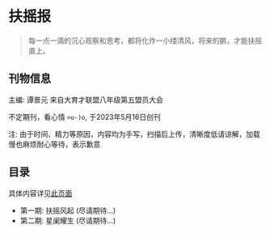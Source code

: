 # 扶摇报

> 每一点一滴的沉心观察和思考，都将化作一小缕清风，将来的鹏，才能扶摇直上。

## 刊物信息

主编: 谭景元 来自大育才联盟八年级第五盟员大会

不定期刊，看心情 `>u-)o`, 于2023年5月16日创刊

注: 由于时间、精力等原因，内容均为手写，扫描后上传，清晰度低请谅解，加载慢也麻烦耐心等待，表示歉意

## 目录

具体内容详见[此页面](https://fuyaobao.github.io/)

- 第一期: 扶摇风起 (尽请期待...)
- 第二期: 星阑耀生 (尽请期待...)
